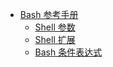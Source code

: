 - [Bash 参考手册][home]
    - [Shell 参数][shell_parameter]
    - [Shell 扩展][shell_expansion]
    - [Bash 条件表达式][bash_conditional_expression]


[home]:https://github.com/theo-l/quickNotes/tree/master/bash
[shell_parameter]:./bash_parameters_参数.md
[shell_expansion]:./bash_shell_expansions_扩展.md
[bash_conditional_expression]:./Bash_Conditional_Expressions.md

